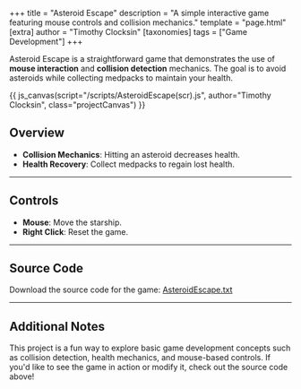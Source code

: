 +++
title = "Asteroid Escape"
description = "A simple interactive game featuring mouse controls and collision mechanics."
template = "page.html"
[extra]
author = "Timothy Clocksin"
[taxonomies]
tags = ["Game Development"]
+++

Asteroid Escape is a straightforward game that demonstrates the use of **mouse interaction** and **collision detection** mechanics. The goal is to avoid asteroids while collecting medpacks to maintain your health.

{{ js_canvas(script="/scripts/AsteroidEscape(scr).js", author="Timothy Clocksin", class="projectCanvas") }}

## Overview

- **Collision Mechanics**: Hitting an asteroid decreases health.
- **Health Recovery**: Collect medpacks to regain lost health.

---

## Controls

- **Mouse**: Move the starship.
- **Right Click**: Reset the game.

---

## Source Code

Download the source code for the game:
[AsteroidEscape.txt](../Files/AsteroidEscape.txt)

---

## Additional Notes

This project is a fun way to explore basic game development concepts such as collision detection, health mechanics, and mouse-based controls. If you'd like to see the game in action or modify it, check out the source code above!
